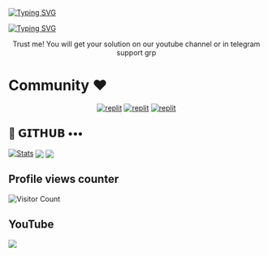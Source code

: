 <a href="https://git.io/typing-svg"><img src="https://readme-typing-svg.demolab.com?font=Roboto&size=35&pause=1000&color=95F700&center=true&vCenter=true&width=435&lines=Siya+Botz+" alt="Typing SVG" /></a>


<a href="https://git.io/typing-svg"><img src="https://readme-typing-svg.demolab.com?font=Playwrite+Rom%C3%A2nia&pause=1000&width=435&lines=My+name+is+siya%2C;+i+love+making+bot%2C;Totorial+and+Bot+Devloper+%E2%9C%A8" alt="Typing SVG" /></a>

<p align="center">
 Trust me! You will get your solution on our youtube channel or in telegram support grp
</p>

# Community ❤️
</p>
<p align="center">
<a href="https://www.instagram.com/Misssiyabot/#"><img alt="replit" src="https://img.shields.io/badge/-Instagram-orange?style=for-the-badge&logo=instagram&logoColor=white"/></a> <a href="https://t.me/Miss_Siya_Bot"><img alt="replit" src="https://img.shields.io/badge/-Telegram-blue?style=for-the-badge&logo=telegram&logoColor=white"/></a>
<a href="https://youtube.com/@MissSiyaBot"><img alt="replit" src="https://img.shields.io/badge/-youtube-red?style=for-the-badge&logo=youtube&logoColor=white"/></a>
</p>

## 💜 𝗚𝗜𝗧𝗛𝗨𝗕 •••
[![Stats](https://github-readme-stats.vercel.app/api?username=Siya-Botz&hide=prs&count_public=true&show_icons=true&theme=algolia)](https://github.com/LazyDeveloperr/github-readme-stats)
<img src="https://github-readme-streak-stats.herokuapp.com?user=LazyDeveloperr&theme=tokyonight" align="center">
<img src="https://github-readme-stats.vercel.app/api/top-langs/?username=LazyDeveloperr&layout=compact&theme=tokyonight" align="center">


## Profile views counter
![Visitor Count](https://profile-counter.glitch.me/{Siya-Botz}/count.svg)


## YouTube 
<a href="https://youtube.com/@LazyDeveloperr"> <img src="https://img.shields.io/youtube/channel/subscribers/UCY-iDra0x2hdd9PdHKcZkRw?label=Subscribers&style=for-the-badge&color=red&labelColor=ce463"/> </a>
